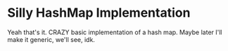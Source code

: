 # Silly HashMap Implementation

Yeah that's it. CRAZY basic implementation of a hash map.
Maybe later I'll make it generic, we'll see, idk.
